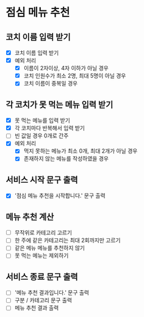 # 점심 메뉴 추천

## 코치 이름 입력 받기

- [x] 코치 이름 입력 받기
- [x] 예외 처리
  - [x] 이름이 2자이상, 4자 이하가 아닐 경우
  - [x] 코치 인원수가 최소 2명, 최대 5명이 아닐 경우
  - [x] 코치 이름이 중복일 경우

## 각 코치가 못 먹는 메뉴 입력 받기

- [x] 못 먹는 메뉴를 입력 받기
- [x] 각 코치마다 반복해서 입력 받기
- [ ] 빈 값일 경우 0개로 간주
- [x] 예외 처리
  - [x] 먹지 못하는 메뉴가 최소 0개, 최대 2개가 아닐 경우
  - [x] 존재하지 않는 메뉴를 작성하였을 경우

## 서비스 시작 문구 출력

- [x] '점심 메뉴 추천을 시작합니다.' 문구 출력

## 메뉴 추천 계산

- [ ] 무작위로 카테고리 고르기
- [ ] 한 주에 같은 카테고리는 최대 2회까지만 고르기
- [ ] 같은 메뉴 메뉴를 추천하지 않기
- [ ] 못 먹는 메뉴는 제외하기

## 서비스 종료 문구 출력

- [ ] '메뉴 추천 결과입니다.' 문구 출력
- [ ] 구분 / 카테고리 문구 출력
- [ ] 메뉴 추천 결과 출력
